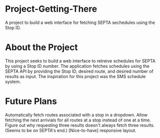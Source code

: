 Project-Getting-There
=====================
A project to build a web interface for fetching SEPTA sechedules using the Stop ID.

About the Project
=====================
This project seeks to build a web interface to retreive schedules for SEPTA by using a Stop ID number.
The application fetches schedules using the SEPTA API by providing the Stop ID, desired route, and desired number
of results as input.
The inspiration for this project was the SMS schedule system.

Future Plans
=====================
Automatically fetch routes associated with a stop in a dropdown.
Allow fetching the next arrivials for all routes at a stop instead of one at a time.
Figure out why requesting three results doesn't always fetch three results. (Seems to be on SEPTA's end.)
[Nice-to-have] responsive layout.
